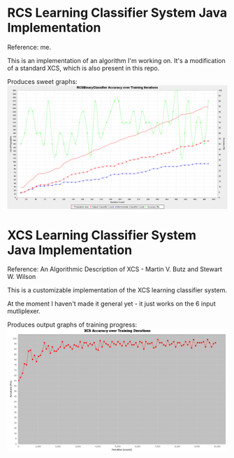 # RCS Learning Classifier System Java Implementation
Reference: me.

This is an implementation of an algorithm I'm working on. It's a modification of a standard XCS, which is also present in this repo.

Produces sweet graphs:
![Example Output Graph](https://github.com/Gopiandcode/java-projects/blob/master/gopiandcode-xcs/result6_rcs_2.png)

# XCS Learning Classifier System Java Implementation
Reference: An Algorithmic Description of XCS - Martin V. Butz and Stewart W. Wilson

This is a customizable implementation of the XCS learning classifier system. 

At the moment I haven't made it general yet - it just works on the 6 input mutliplexer.

Produces output graphs of training progress: 
![Example Output Graph](https://raw.githubusercontent.com/Gopiandcode/java-projects/master/gopiandcode-xcs/result.png)
